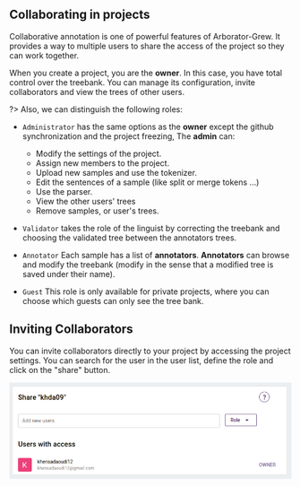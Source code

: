 ## Collaborating in projects 

Collaborative annotation is one of powerful features of Arborator-Grew. It provides a way to multiple users to share the access of the project so they can work together.

When you create a project, you are the **owner**. In this case, you have total control over the treebank. You can manage its configuration, invite collaborators and view the trees of other users. 


?> Also, we can distinguish the following roles:

- `Administrator` has the same options as the **owner** except the github synchronization and the project freezing, The **admin** can:
  - Modify the settings of the project.
  - Assign new members to the project.
  - Upload new samples and use the tokenizer.
  - Edit the sentences of a sample (like split or merge tokens ...)
  - Use the parser.
  - View the other users' trees
  - Remove samples, or user's trees.

- `Validator` takes the role of the linguist by correcting the treebank and choosing the validated tree between the annotators trees.

- `Annotator` Each sample has a list of **annotators**. **Annotators** can browse and modify the treebank (modify in the sense that a modified tree is saved under their name). 

- `Guest` This role is only available for private projects, where you can choose which guests can only see the tree bank.

## Inviting Collaborators

You can invite collaborators directly to your project by accessing the project settings. You can search for the user in the user list, define the role and click on the "share" button.

<div style="text-align:center">
      <img src="assets/images/add-user.png" alt="drawing" width="900"/>
</div>
